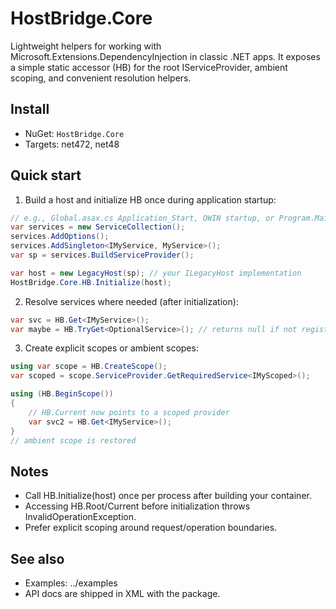 ﻿# HostBridge.Core

Lightweight helpers for working with Microsoft.Extensions.DependencyInjection in classic .NET apps. It exposes a simple static accessor (HB) for the root IServiceProvider, ambient scoping, and convenient resolution helpers.

## Install
- NuGet: `HostBridge.Core`
- Targets: net472, net48

## Quick start

1) Build a host and initialize HB once during application startup:

```csharp
// e.g., Global.asax.cs Application_Start, OWIN startup, or Program.Main
var services = new ServiceCollection();
services.AddOptions();
services.AddSingleton<IMyService, MyService>();
var sp = services.BuildServiceProvider();

var host = new LegacyHost(sp); // your ILegacyHost implementation
HostBridge.Core.HB.Initialize(host);
```

2) Resolve services where needed (after initialization):

```csharp
var svc = HB.Get<IMyService>();
var maybe = HB.TryGet<OptionalService>(); // returns null if not registered
```

3) Create explicit scopes or ambient scopes:

```csharp
using var scope = HB.CreateScope();
var scoped = scope.ServiceProvider.GetRequiredService<IMyScoped>();

using (HB.BeginScope())
{
    // HB.Current now points to a scoped provider
    var svc2 = HB.Get<IMyService>();
}
// ambient scope is restored
```

## Notes
- Call HB.Initialize(host) once per process after building your container.
- Accessing HB.Root/Current before initialization throws InvalidOperationException.
- Prefer explicit scoping around request/operation boundaries.

## See also
- Examples: ../examples
- API docs are shipped in XML with the package.